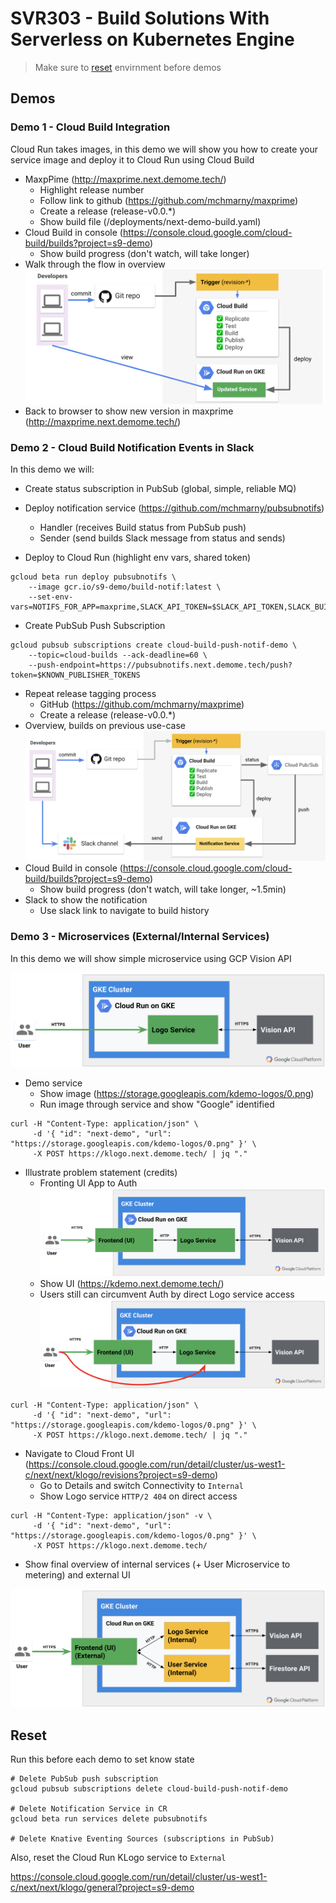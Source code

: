 # SVR303 - Build Solutions With Serverless on Kubernetes Engine

> Make sure to [reset](#Reset) envirnment before demos

## Demos

### Demo 1 - Cloud Build Integration

Cloud Run takes images, in this demo we will show you how to create your service image and deploy it to Cloud Run using Cloud Build

* MaxpPime (http://maxprime.next.demome.tech/)
  * Highlight release number
  * Follow link to github (https://github.com/mchmarny/maxprime)
  * Create a release (release-v0.0.*)
  * Show build file (/deployments/next-demo-build.yaml)
* Cloud Build in console (https://console.cloud.google.com/cloud-build/builds?project=s9-demo)
  * Show build progress (don't watch, will take longer)
* Walk through the flow in overview
![Cloud Build Integration](img/cb.png "Cloud Build Integration")
* Back to browser to show new version in maxprime (http://maxprime.next.demome.tech/)


### Demo 2 - Cloud Build Notification Events in Slack

In this demo we will:

* Create status subscription in PubSub (global, simple, reliable MQ)
* Deploy notification service (https://github.com/mchmarny/pubsubnotifs)
  * Handler (receives Build status from PubSub push)
  * Sender (send builds Slack message from status and sends)

* Deploy to Cloud Run (highlight env vars, shared token)

```shell
gcloud beta run deploy pubsubnotifs \
    --image gcr.io/s9-demo/build-notif:latest \
    --set-env-vars=NOTIFS_FOR_APP=maxprime,SLACK_API_TOKEN=$SLACK_API_TOKEN,SLACK_BUILD_STATUS_CHANNEL=$SLACK_CHANNEL,KNOWN_PUBLISHER_TOKENS=$KNOWN_PUBLISHER_TOKENS
```

* Create PubSub Push Subscription

```shell
gcloud pubsub subscriptions create cloud-build-push-notif-demo \
    --topic=cloud-builds --ack-deadline=60 \
    --push-endpoint=https://pubsubnotifs.next.demome.tech/push?token=$KNOWN_PUBLISHER_TOKENS
```

* Repeat release tagging process
  * GitHub (https://github.com/mchmarny/maxprime)
  * Create a release (release-v0.0.*)
* Overview, builds on previous use-case
![Cloud Build Integration with Slack Notifications](img/cbn.png "Cloud Build Integration with Slack Notifications")
* Cloud Build in console (https://console.cloud.google.com/cloud-build/builds?project=s9-demo)
  * Show build progress (don't watch, will take longer, ~1.5min)
* Slack to show the notification
  * Use slack link to navigate to build history


### Demo 3 - Microservices (External/Internal Services)

In this demo we will show simple microservice using GCP Vision API

![Microservice with Vision API on Cloud Run](img/ms-1.png "Microservice with Vision API on Cloud Run")

* Demo service
  * Show image (https://storage.googleapis.com/kdemo-logos/0.png)
  * Run image through service and show "Google" identified

```shell
curl -H "Content-Type: application/json" \
     -d '{ "id": "next-demo", "url": "https://storage.googleapis.com/kdemo-logos/0.png" }' \
     -X POST https://klogo.next.demome.tech/ | jq "."
```

* Illustrate problem statement (credits)
  * Fronting UI App to Auth
![Auth Microservice fronting Logo Service](img/ms-2.png "Auth Microservice fronting Logo Service")
  * Show UI (https://kdemo.next.demome.tech/)
  * Users still can circumvent Auth by direct Logo service access
![Auth Microservice fronting Logo Service](img/ms-3.png "Auth Microservice fronting Logo Service")

```shell
curl -H "Content-Type: application/json" \
     -d '{ "id": "next-demo", "url": "https://storage.googleapis.com/kdemo-logos/0.png" }' \
     -X POST https://klogo.next.demome.tech/ | jq "."
```

* Navigate to Cloud Front UI (https://console.cloud.google.com/run/detail/cluster/us-west1-c/next/next/klogo/revisions?project=s9-demo)
  * Go to Details and switch Connectivity to `Internal`
  * Show Logo service `HTTP/2 404` on direct access

```shell
curl -H "Content-Type: application/json" -v \
     -d '{ "id": "next-demo", "url": "https://storage.googleapis.com/kdemo-logos/0.png" }' \
     -X POST https://klogo.next.demome.tech/
```

* Show final overview of internal services (+ User Microservice to metering) and external UI

![Microservices on Cloud Run](img/ms-4.png "Microservices on Cloud Run")


## Reset

Run this before each demo to set know state

```shell
# Delete PubSub push subscription
gcloud pubsub subscriptions delete cloud-build-push-notif-demo

# Delete Notification Service in CR
gcloud beta run services delete pubsubnotifs

# Delete Knative Eventing Sources (subscriptions in PubSub)

```

Also, reset the Cloud Run KLogo service to `External`

https://console.cloud.google.com/run/detail/cluster/us-west1-c/next/next/klogo/general?project=s9-demo

